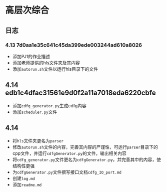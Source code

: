 # 高层次综合

## 日志

### 4.13 7d0aa1e35c641c45da399ede003244ad610a8026
- 添加PJ1的作业描述
- 添加老师提供的hls文件夹及其内容
- 添加`autorun.sh`文件以运行hls目录下的文件

## 4.14 edb1c4dfac31561e9d0f2a11a7018eda6220cbfe
- 添加`cdfg_generator.py`生成cdfg内容
- 添加`scheduler.py`文件

## 4.14
- 将`hls`文件夹更名为`parser`
- 修改`autorun.sh`文件的内容，完善其内容的严谨性，可运行`parser`目录下的cpp文件，并运行`cdfgGenerator.py`的文件，输出相关内容
- 将`cdfg_generator.py`文件更名为`cdfgGenerator.py`，并完善其中的内容，使结构性更强
- 为`cdfgGenerator.py`文件撰写接口文档`cdfg_IO_port.md`
- 创建`log.md`
- 添加`readme.md`
